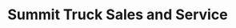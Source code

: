 ---
title: "Summit Truck Sales and Service"
url: /russellville/summit-truck-sales-and-service/
shop: Autowerkstatt
---